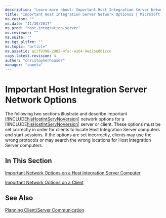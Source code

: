 ```yaml
---
description: "Learn more about: Important Host Integration Server Network Options"
title: "Important Host Integration Server Network Options1 | Microsoft Docs"
ms.custom: ""
ms.date: "11/30/2017"
ms.prod: "host-integration-server"
ms.reviewer: ""
ms.suite: ""
ms.tgt_pltfrm: ""
ms.topic: "article"
ms.assetid: ac2f9398-2982-4fac-a164-9e22be001cce
caps.latest.revision: 4
author: "christopherhouser"
manager: "anneta"
---
```

# Important Host Integration Server Network Options
The following two sections illustrate and describe important [!INCLUDE[hisHostIntServNoVersion](../includes/hishostintservnoversion-md.md)] network options for a [!INCLUDE[hisHostIntServNoVersion](../includes/hishostintservnoversion-md.md)] server or client. These options must be set correctly in order for clients to locate Host Integration Server computers and start sessions. If the options are set incorrectly, clients may use the wrong protocols or may search the wrong locations for Host Integration Server computers.  
  
## In This Section  
 [Important Network Options on a Host Integration Server Computer](../core/important-network-options-on-a-host-integration-server-computer2.md)  
  
 [Important Network Options on a Client](../core/important-network-options-on-a-client1.md)  
  
## See Also  
 [Planning Client/Server Communication](../core/planning-client-server-communication2.md)
